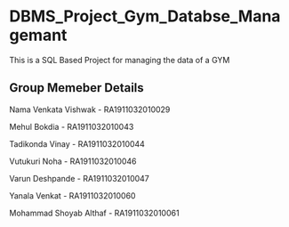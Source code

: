 # DBMS_Project_Gym_Databse_Managemant
This is a SQL Based Project for managing the data of a GYM
## Group Memeber Details
Nama Venkata Vishwak     - RA1911032010029 

Mehul Bokdia             - RA1911032010043 

Tadikonda Vinay          - RA1911032010044 

Vutukuri Noha            - RA1911032010046 

Varun Deshpande          - RA1911032010047 

Yanala Venkat            - RA1911032010060 

Mohammad Shoyab Althaf   - RA1911032010061 
